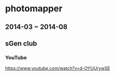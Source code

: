 

# photomapper



## 2014-03 ~ 2014-08



## sGen club



### YouTube

https://www.youtube.com/watch?v=d-OYUUrywSE

